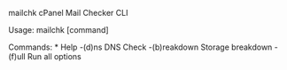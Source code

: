 mailchk
cPanel Mail Checker CLI

Usage: mailchk [command]

Commands:
  \*               Help
  -(d)ns          DNS Check
  -(b)reakdown    Storage breakdown
  -(f)ull         Run all options
